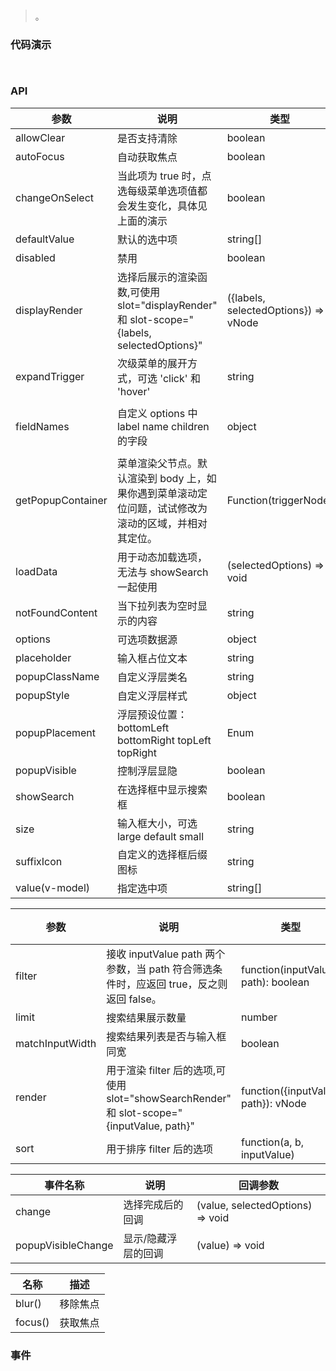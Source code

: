 #   

>  。


###  代码演示

```
 
```

### API
参数|说明|类型|默认值
--|--|--|--
allowClear|是否支持清除|boolean|true
autoFocus|自动获取焦点|boolean|false
changeOnSelect|当此项为 true 时，点选每级菜单选项值都会发生变化，具体见上面的演示|boolean|false
defaultValue|默认的选中项|string[] | number[]|[]
disabled|禁用|boolean|false
displayRender|选择后展示的渲染函数,可使用 slot="displayRender" 和 slot-scope="{labels, selectedOptions}"|({labels, selectedOptions}) => vNode|labels => labels.join(' / ')
expandTrigger|次级菜单的展开方式，可选 'click' 和 'hover'|string|'click'
fieldNames|自定义 options 中 label name children 的字段|object|{ label: 'label', value: 'value', children: 'children' }
getPopupContainer|菜单渲染父节点。默认渲染到 body 上，如果你遇到菜单滚动定位问题，试试修改为滚动的区域，并相对其定位。|Function(triggerNode)|() => document.body
loadData|用于动态加载选项，无法与 showSearch 一起使用|(selectedOptions) => void|-
notFoundContent|当下拉列表为空时显示的内容|string|'Not Found'
options|可选项数据源|object|-
placeholder|输入框占位文本|string|'请选择'
popupClassName|自定义浮层类名|string|-
popupStyle|自定义浮层样式|object|{}
popupPlacement|浮层预设位置：bottomLeft bottomRight topLeft topRight|Enum|bottomLeft
popupVisible|控制浮层显隐|boolean|-
showSearch|在选择框中显示搜索框|boolean|false
size|输入框大小，可选 large default small|string|default
suffixIcon|自定义的选择框后缀图标|string | VNode | slot|-
value(v-model)|指定选中项|string[] | number[]|-



参数|说明|类型|默认值
--|--|--|--
filter|接收 inputValue path 两个参数，当 path 符合筛选条件时，应返回 true，反之则返回 false。|function(inputValue, path): boolean|
limit|搜索结果展示数量|number | false|50
matchInputWidth|搜索结果列表是否与输入框同宽|boolean|
render|用于渲染 filter 后的选项,可使用 slot="showSearchRender" 和 slot-scope="{inputValue, path}"|function({inputValue, path}): vNode|
sort|用于排序 filter 后的选项|function(a, b, inputValue)|


事件名称|说明|回调参数
--|--|--
change|选择完成后的回调|(value, selectedOptions) => void
popupVisibleChange|显示/隐藏浮层的回调|(value) => void



名称|描述
--|--
blur()|移除焦点
focus()|获取焦点
 


### 事件

 

